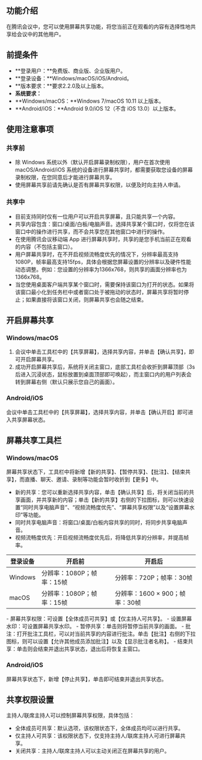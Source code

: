 
## 功能介绍
在腾讯会议中，您可以使用屏幕共享功能，将您当前正在观看的内容有选择性地共享给会议中的其他用户。

## 前提条件
- **登录用户：**免费版、商业版、企业版用户。
- **登录设备：**Windows/macOS/iOS/Android。
- **版本要求：**要求2.2.0及以上版本。
- **系统要求：**
 - **Windows/macOS：**Windows 7/macOS 10.11 以上版本。
 - **Android/iOS：**Android 9.0/iOS 12（不含 iOS 13.0）以上版本。


## 使用注意事项
### 共享前
- 除 Windows 系统以外（默认开启屏幕录制权限），用户在首次使用 macOS/Android/iOS 系统的设备进行屏幕共享时，都需要获取您设备的屏幕录制权限，在您同意后才能进行屏幕共享。
- 使用屏幕共享前请先确认是否有屏幕共享权限，以便及时向主持人申请。

### 共享中
- 目前支持同时仅有一位用户可以开启共享屏幕，且只能共享一个内容。
- 共享内容包含：窗口/桌面/白板/电脑声音。选择共享某个窗口时，仅将您在该窗口中的操作进行共享，而不会共享您在其他窗口中进行的操作。
- 在使用腾讯会议移动端 App 进行屏幕共享时，共享的是您手机当前正在观看的内容（不包括主窗口）。
- 用户屏幕共享时，在不开启视频流畅度优先的情况下，分辨率最高支持1080P，帧率最高支持15fps，具体会根据您屏幕设置的分辨率以及硬件性能动态调整。例如：您设置的分辨率为1366x768，则共享的画面分辨率也为1366x768。
- 当您使用桌面客户端共享某个窗口时，需要保持该窗口为打开的状态。如果将该窗口最小化到任务栏中或者窗口处于被拖动的状态时，屏幕共享将暂时停止；如果直接将该窗口关闭，则屏幕共享也会随之结束。


## 开启屏幕共享
### Windows/macOS
1. 会议中单击工具栏中的【共享屏幕】，选择共享内容，并单击【确认共享】，即可开启屏幕共享。
2. 成功开启屏幕共享后，系统将关闭主窗口，底部工具栏会收折到屏幕顶部（3s后进入沉浸状态，鼠标放置到桌面顶部即可唤起），而主窗口内的用户列表会转到屏幕右侧（默认只展示您自己的画面）。

### Android/iOS
会议中单击工具栏中的【共享屏幕】，选择共享内容，并单击【确认开启】即可进入共享屏幕状态。

## 屏幕共享工具栏
### Windows/macOS
屏幕共享状态下，工具栏中将新增【新的共享】、【暂停共享】、【批注】、【结束共享】，而直播、聊天、邀请、录制等功能会暂时收折到【更多】中。
- 新的共享：您可以重新选择共享内容，单击【确认共享】后，将关闭当前的共享画面，并共享新的内容；单击【新的共享】右侧的下拉图标，则可以快速设置“同时共享电脑声音”、“视频流畅度优先”、“屏幕共享权限”以及“设置屏幕水印”等功能。
 - 同时共享电脑声音：将窗口/桌面/白板内容共享的同时，将同步共享电脑声音。
 - 视频流畅度优先：开启视频流畅度优先后，将降低共享的分辨率，并提高帧率。
<table>
<thead>
<tr>
<th>登录设备</th>
<th>开启前</th>
<th>开启后</th>
</tr>
</thead>
<tbody><tr>
<td>Windows</td>
<td>分辨率：1080P；帧率：15帧</td>
<td>分辨率：720P；帧率：30帧</td>
</tr>
<tr>
<td>macOS</td>
<td>分辨率：1080P；帧率：15帧</td>
<td>分辨率：1600 × 900；帧率：30帧</td>
</tr>
</tbody></table>
 - 屏幕共享权限：可设置【全体成员可共享】或【仅主持人可共享】。
 - 设置屏幕水印：可设置屏幕共享水印。
- 暂停共享：单击则将暂停当前共享的画面。
- <span id="批注协作">批注</span>：打开批注工具栏，可以对当前共享的内容进行批注。单击【批注】右侧的下拉图标，则可以设置【允许其他成员添加批注】以及【显示批注者名称】。
- 结束共享：单击则会结束并退出共享状态，退出后将恢复主窗口。

### Android/iOS
屏幕共享状态下，新增【停止共享】，单击即可结束并退出共享状态。

## 共享权限设置
主持人/联席主持人可以控制屏幕共享权限，具体包括：
- 全体成员可共享：默认选项，该权限状态下，全体成员均可以进行共享。
- 仅主持人可共享：该权限状态下，仅支持主持人/联席主持人可进行屏幕共享。
- 关闭共享：主持人/联席主持人可以主动关闭正在屏幕共享的用户。
